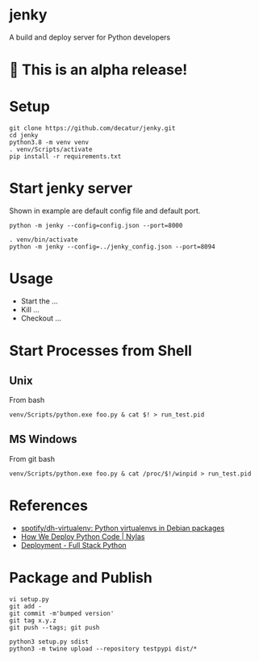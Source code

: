 # jenky
A build and deploy server for Python developers

# 🚧 This is an alpha release!

# Setup

````shell script
git clone https://github.com/decatur/jenky.git
cd jenky
python3.8 -m venv venv
. venv/Scripts/activate
pip install -r requirements.txt
````

# Start jenky server

Shown in example are default config file and default port.

````shell script
python -m jenky --config=config.json --port=8000
````

````
. venv/bin/activate
python -m jenky --config=../jenky_config.json --port=8094
````

# Usage

* Start the ...
* Kill ...
* Checkout ...

# Start Processes from Shell

## Unix

From bash
````shell script
venv/Scripts/python.exe foo.py & cat $! > run_test.pid
````

## MS Windows

From git bash
````shell script
venv/Scripts/python.exe foo.py & cat /proc/$!/winpid > run_test.pid
````

# References
* [spotify/dh-virtualenv: Python virtualenvs in Debian packages](https://github.com/spotify/dh-virtualenv)
* [How We Deploy Python Code | Nylas](https://www.nylas.com/blog/packaging-deploying-python/)
* [Deployment - Full Stack Python](https://www.fullstackpython.com/deployment.html)


# Package and Publish

````shell script
vi setup.py
git add -
git commit -m'bumped version'
git tag x.y.z
git push --tags; git push

python3 setup.py sdist
python3 -m twine upload --repository testpypi dist/*
````